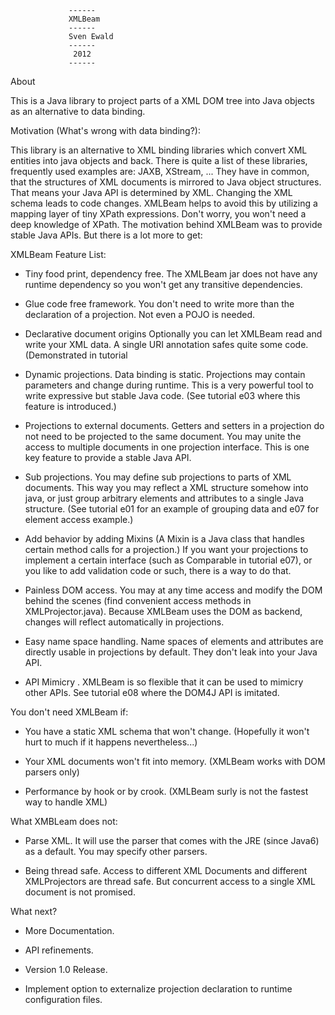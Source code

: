                  ------
                 XMLBeam
                 ------
                 Sven Ewald
                 ------
                  2012
                 ------


About

 This is a Java library to project parts of a XML DOM tree into Java objects as an alternative to data binding.  

Motivation (What's wrong with data binding?):

 This library is an alternative to XML binding libraries which convert XML entities into java objects and back.
 There is quite a list of these libraries, frequently used examples are: JAXB, XStream, ...
 They have in common, that the structures of XML documents is mirrored to Java object structures.
 That means your Java API is determined by XML. Changing the XML schema leads to code changes.
 XMLBeam helps to avoid this by utilizing a mapping layer of tiny XPath expressions.
 Don't worry, you won't need a deep knowledge of XPath.
 The motivation behind XMLBeam was to provide stable Java APIs. But there is a lot more to get:

XMLBeam Feature List:

 * Tiny food print, dependency free.
   The XMLBeam jar does not have any runtime dependency so you won't get any transitive dependencies. 

 * Glue code free framework.
   You don't need to write more than the declaration of a projection. Not even a POJO is needed.  

 * Declarative document origins
   Optionally you can let XMLBeam read and write your XML data. A single URI annotation safes quite some code. (Demonstrated in tutorial 
    
 * Dynamic projections.
   Data binding is static. Projections may contain parameters and change during runtime. This is a very powerful tool
   to write expressive but stable Java code. (See tutorial e03 where this feature is introduced.)

 * Projections to external documents.
   Getters and setters in a projection do not need to be projected to the same document. You may unite the access to
   multiple documents in one projection interface. This is one key feature to provide a stable Java API. 

 * Sub projections.
   You may define sub projections to parts of XML documents. This way you may reflect a XML structure somehow into java,
   or just group arbitrary elements and attributes to a single Java structure. (See tutorial e01 for an example of grouping 
   data and e07 for element access example.)	

 * Add behavior by adding Mixins (A Mixin is a Java class that handles certain method calls for a projection.)
   If you want your projections to implement a certain interface (such as Comparable in tutorial e07), or you like to
   add validation code or such, there is a way to do that.
  
 * Painless DOM access.
   You may at any time access and modify the DOM behind the scenes (find convenient access methods in XMLProjector.java).
   Because XMLBeam uses the DOM as backend, changes will reflect automatically in projections.
   
 * Easy name space handling.
   Name spaces of elements and attributes are directly usable in projections by default. They don't leak into your Java API.
   
 * API Mimicry .
   XMLBeam is so flexible that it can be used to mimicry other APIs. See tutorial e08 where the DOM4J API is imitated. 
   
You don't need XMLBeam if:

 * You have a static XML schema that won't change. (Hopefully it won't hurt to much if it happens nevertheless...)
 
 * Your XML documents won't fit into memory. (XMLBeam works with DOM parsers only)

 * Performance by hook or by crook. (XMLBeam surly is not the fastest way to handle XML)
  
What XMBLeam does not:

 * Parse XML. It will use the parser that comes with the JRE (since Java6) as a default. You may specify other parsers.

 * Being thread safe. Access to different XML Documents and different XMLProjectors are thread safe. But concurrent access
   to a single XML document is not promised.
  
What next?

 * More Documentation.

 * API refinements.

 * Version 1.0 Release. 

 * Implement option to externalize projection declaration to runtime configuration files.
 
